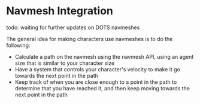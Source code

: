 

# Navmesh Integration

todo: waiting for further updates on DOTS navmeshes

The general idea for making characters use navmeshes is to do the following:
- Calculate a path on the navmesh using the navmesh API, using an agent size that is similar to your character size
- Have a system that controls your character's velocity to make it go towards the next point in the path
- Keep track of when you are close enough to a point in the path to determine that you have reached it, and then keep moving towards the next point in the path